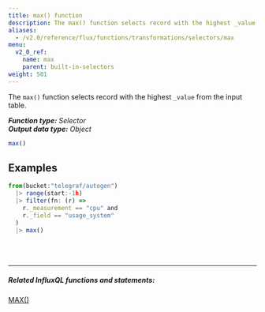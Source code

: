 ```yaml
---
title: max() function
description: The max() function selects record with the highest _value from the input table.
aliases:
  - /v2.0/reference/flux/functions/transformations/selectors/max
menu:
  v2_0_ref:
    name: max
    parent: built-in-selectors
weight: 501
---
```


The `max()` function selects record with the highest `_value` from the input table.

_**Function type:** Selector_  
_**Output data type:** Object_

```js
max()
```

## Examples
```js
from(bucket:"telegraf/autogen")
  |> range(start:-1h)
  |> filter(fn: (r) =>
    r._measurement == "cpu" and
    r._field == "usage_system"
  )
  |> max()
```

<hr style="margin-top:4rem"/>

##### Related InfluxQL functions and statements:
[MAX()](https://docs.influxdata.com/influxdb/latest/query_language/functions/#max)  

